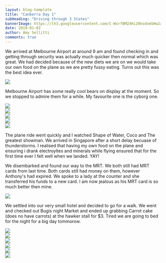 ```yaml
---
layout: blog-template
title: "Canberra Day 1"
subHeading: "Driving through 3 States"
bannerImage: https://lh3.googleusercontent.com/C-WxrfBMZ4Hi20ksdxmSHw2aRBd6NGCQG_R_3r6tnqP16flL7xXTn_OucKq-g5iJ9vO8bjFo3_509fDqBTL4s560IO-PfD-Ts-1DqhYxuub5RjlpQVjvajkW-yxfvS5VUItN-JFA8g=w2400
date: 2019-01-02
author: Amy Sellitti
comments: true
---
```


We arrived at Melbourne Airport at around 9 am and found checking in and getting through security was actually much quicker then normal which was great. We had decided because of the new diets we are on we would take our own food on the plane as we are pretty fussy eating. Turns out this was the best idea ever. 

<div class="center-image"><img src="https://lh3.googleusercontent.com/_9i0vspYw4wZFkm-4vMBk69lz4c1wIRV_Kqh4S4H6y6hXf1R5EBxfHyfC06b2v7qL6Aa3t1egozs_4RQo7UoLykwZbXJrmmadONz_xjMIDU1oh34645mEFbiVwHYahlD_gscu-JNMg=w2400" /></div>

Melbourne Airport has some really cool bears on display at the moment. So we stopped to admire them for a while. My favourite one is the cyborg one.

<div class="center-image"><img src="https://lh3.googleusercontent.com/2FJly1qEZlgkzwFCsbOCwBBRkvenVfVMWwC7vfmPoc0dClPVie0df6mT7tZJU1eZ6GkHNZTeBygkNr2rOqJI3DwOsxtgVhO8MjkocRh2OtEm6btc_vzAcMZ9VcUPMWp2ImKBwccfHw=w2400" /></div>
<div class="center-image"><img src="https://lh3.googleusercontent.com/Zj4poamJjukjwrgITViZLdhgi-aEitms8JZBL2nnxy6KNKYhOh5PiDo0hirB8JKQyJiWaiv_SEntUHaJvmmoo27jiCL9DKF2yE1G7orrN2BihSCOY22rAFeGPA0yowq1rpKWDnxNRQ=w2400" /></div>
<div class="center-image"><img src="https://lh3.googleusercontent.com/2Ne1tcer2PMuwp5PkEsVnLwVxc41lDonSe4_hrmFHvgoCUhruSNjW2kI948mJBiptmP6QBy0dpriya-azxPtkNdjBt4spJt0Xs7n_tolQsMtlU56d8TDPz_N5xSiY8wysy6FhrFmNA=w2400" /></div>
<div class="center-image"><img src="https://lh3.googleusercontent.com/zL8emezYeTJEjVDNhiKWnQWb9XvZreIWC0l523EERUy1D8A12ks8CvCMGHiJhv-QMm-K-KgIefI4sWjmTYS5jdm0LcjFCRsWKTtp8LkfJ7T8rqZcbGWQR2uKMbbgrL3a4eRyv_FM8w=w2400" /></div>
<div class="center-image"><img src="https://lh3.googleusercontent.com/NTSrnLQJiVJBOWOTjmzallbLHPEQyD-cpTyCRAQO7TMJGGdsRZKEDWICwl5tEMiah7S0nVHqIVSqnoMr9QSajyk-oStkTvUkVL1UASbgsZ2033cjACsxMxHT1UpGEkstkNTJVoYpUg=w2400" /></div>

The plane ride went quickly and I watched Shape of Water, Coco and The greatest showman. We arrived in Singapore after a short delay becuase of thunderstorms. I realised that having my own food on the plane and ensuring i drank electroyltes and minerals while flying ensured that for the first time ever I felt well when we landed. YAY!

We disembarked and found our way to the MRT. We both still had MRT cards from last time. Both cards still had money on them, however Anthony's had expired. We spoke to a lady at the counter and she transferred his funds to a new card. I am now jealous as his MRT card is so much better then mine.

<div class="center-image"><img src="https://lh3.googleusercontent.com/GccSyVQIxcvhiTmzIzd9_zzCfwHo8i_mfBo4znpwtun9v5480lE-zZTxlvJvsxTVPl6j6wX7P6zhjIAruRklVOU7Cqvr63D4eLsksNgQhXAK5wAman7Pg0V72zMuoaAQoNfG1MfZrA=w2400" /></div>

We settled into our very small hotel and decided to go for a walk. We went and checked out Bugis night Market and ended up grabbing Carrot cake (does no have carrots) at the hawker stall for $3. Tired we are going to bed for the night for a big day tommorow. 

<div class="center-image"><img src="https://lh3.googleusercontent.com/ruWYmm_vNjFT8b4ZPpSSh4Pjh0ZRkGEEbSa5N72c8mVEo1wsF3yktF6UlHW6MGD5FRYnF_NxRz4sU6bbStYnU-JSUC5JIOvgIdkUdLr6r7mMgQtxd8znBTDnDweaqBS4lD5nSkjSqw=w2400" /></div>
<div class="center-image"><img src="https://lh3.googleusercontent.com/C-WxrfBMZ4Hi20ksdxmSHw2aRBd6NGCQG_R_3r6tnqP16flL7xXTn_OucKq-g5iJ9vO8bjFo3_509fDqBTL4s560IO-PfD-Ts-1DqhYxuub5RjlpQVjvajkW-yxfvS5VUItN-JFA8g=w2400" /></div>
<div class="center-image"><img src="https://lh3.googleusercontent.com/4B4aNmB406xWPg4aB_H_P_454rk6fnITpvJrXe-TjwHgBRTlYFe6Q27jw94RPS2iBSnro_3ARuMWnSsGZooEQ5O0TxKI3kQ-MW3MVug8o0I7q8JbXQC_xKqihkm09-9qbXBh7ghlNg=w2400" /></div>
<div class="center-image"><img src="https://lh3.googleusercontent.com/osErgpJLC3TbXaHda_PsIYn5cuGLOkzcSi854BAoPIYIgzRmxzdkMIPkqF-1k5Tn9F2TsQpxHCDrtROSfs0m7TAOwdKnX897G9_mstiR6ctnDF_szEGTIG2qo6S8PNQa-zwdlmhljQ=w2400" /></div>
<div class="center-image"><img src="https://lh3.googleusercontent.com/zEJJyRp8-0XdG_DxHDogiD6RPGkaBQ-gymZX_zJnEv_LFP88GkkylRg5k-x0PF0TLzCspg_yIfwYbWs3tpsMJSBNuapC4qaaqiGq-VcH-Hkz2OphUG6k0MA0NYJx-hr4jmdoWhbl_w=w2400" /></div>
<div class="center-image"><img src="https://lh3.googleusercontent.com/bPNId0ruqYDpN5zSGiXrCM9wO2uLFqEL3cZBxiGGzQr0XgzW-wpYHWY-sZIJ8WmV78urIEC4u8pZamsqO2BjCw_XkFLMWU4zJZ_c4JzJS6MirIuntz3dS5QtIHuAp12q5X3DgjXFdQ=w2400" /></div>

